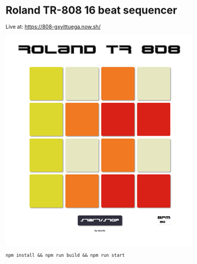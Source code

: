 # Roland TR-808 16 beat sequencer

Live at: https://808-gxyittuega.now.sh/

![demo](./static/demo.png)

`npm install && npm run build && npm run start`
